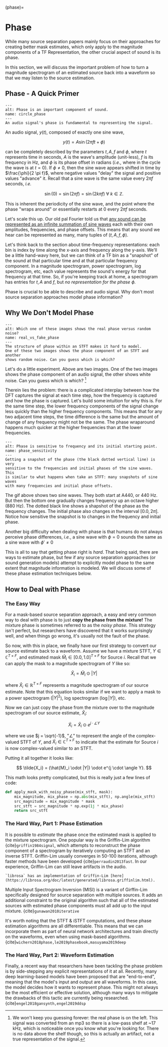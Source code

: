 (phase)=
# Phase


While many source separation papers mainly focus on their approaches for creating
better mask estimates, which only apply to the magnitude components of a
TF Representation, the other crucial aspect of sound is its phase.

In this section, we will discuss the important problem of how to turn a magnitude
spectrogram of an estimated source back into a waveform so that we may listen to
the source estimation.


## Phase - A Quick Primer

```{figure} ../images/basics/circle_phase.gif
---
alt: Phase is an important component of sound.
name: circle_phase
---
An audio signal's phase is fundamental to representing the signal.
```

An audio signal, $y(t)$, composed of exactly one sine wave,

$$
y(t) = A \sin (2 \pi f t + \phi)
$$

can be completely described by the parameters $t, A, f$ and $\phi$, where
$t$ represents time in seconds, $A$ is the wave's amplitude (unit-less), $f$ is
its frequency in Hz, and $\phi$ is its phase offset in radians (_i.e.,_ where
in the cycle the wave is at $t=0$). If $\phi \ne 0$, then the sine wave appears
shifted in time by $\frac{\phi}{2 \pi f}$, where negative values "delay" the
signal and positive values "advance" it. Recall that a sine wave is the same
value every $2 \pi f$ seconds,
_i.e._

$$
\sin (0) = \sin(2 \pi f) = \sin(2k \pi f) ~ \forall ~ k \in \mathbb{Z}.
$$

This is inherent the periodicity of the sine wave, and the point where the phase
"wraps around" or essentially restarts at 0 every $2 \pi f$ seconds.

Let's scale this up. Our old pal Fourier told us that
[any sound can be represented as an infinite summation of sine waves](https://en.wikipedia.org/wiki/Fourier_transform)
each with their own amplitudes, frequencies, and phase offsets. This means that any sound
we hear can be represented as many, many tuples of $(t, A, f, \phi)$.

Let's think back
to the section about time-frequency representations: each bin is index by time
along the x-axis and frequency along the y-axis.
We'll be a little hand-wavy here, but we can think of a TF bin as a "snapshot"
of the sound at that particular time and at that particular frequency component.
In a magnitude spectrogram, power spectrogram, log spectrogram, etc, each value
represents the sound's energy for that frequency at that time. So, if you're keeping
track at home, a spectrogram has entries for $t, A$ and $f$, but _no representation
for the phase $\phi$._

Phase is crucial to be able to describe and audio signal. Why don't most source separation
approaches model phase information?

## Why We Don't Model Phase

```{figure} ../images/basics/real_vs_fake_phase.png
---
alt: Which one of these images shows the real phase versus random noise?
name: real_vs_fake_phase
---
The structure of phase within an STFT makes it hard to model.
One of these two images shows the phase component of an STFT and another
shows random noise. Can you guess which is which?
```

Let's do a little experiment. Above are two images. One of the two images shows
the phase component of an audio signal, the other shows white noise. Can you
guess which is which? [^fn2]

Therein lies the problem: there is a complicated interplay between how the
DFT captures the signal at each time step, how the frequency is captured
and how the phase is captured. Let's build some intuition for why this is.
For the same time step, the lower frequency components of the signal change less
quickly than the higher frequency components. This means that for any two adjacent
time steps, the time difference is the same but the amount of change of any frequency
might not be the same. The phase wraparound happens much quicker at the higher frequencies
than at the lower frequencies.


```{figure} ../images/basics/phase_sensitivity.gif
---
alt: Phase is sensitive to frequency and its initial starting point.
name: phase_sensitivity
---
Getting a snapshot of the phase (the black dotted vertical line) is very
sensitive to the frequencies and initial phases of the sine waves. This
is similar to what happens when take an STFT: many snapshots of sine waves
with many frequencies and initial phase offsets.
```


The gif above shows two sine waves. They both start at A440, or 440 Hz. But then the bottom one
gradually changes frequency up an octave higher (880 Hz). The dotted black
line shows a shapshot of the phase as the frequency changes. The initial phase also changes
in the interval $[0.0, 2\pi]$. Notice how sensitive the snapshot is to changes
in the frequency and initial phase.


Another big difficulty when dealing with phase is that humans do not always
perceive phase differences, _i.e._,
a sine wave with $\phi = 0$ sounds the same as a sine wave with $\phi' \ne 0$

This is all to say that getting phase right is _hard_. That being said, there are ways
to estimate phase, but few if any source separation approaches
(or sound generation models) attempt to explicitly model phase to the same extent
that magnitude information is modeled. We will discuss some of these phase estimation
techniques below.

## How to Deal with Phase

### The Easy Way

For a mask-based source separation approach, a easy and very common way to deal with phase
is to just **copy the phase from the mixture!**
The mixture phase is sometimes referred to as the _noisy phase_.
This strategy isn't perfect, but researchers have discovered that it works surprisingly well, and
when things go wrong, it's usually not the fault of the phase.

So now, with this in place, we finally have our first strategy to convert our
source estimate back to a waveform. Assume we have a mixture STFT,
$Y \in \mathbb{C}^{T \times F}$, and estimated mask
$\hat{M}_i \in [0.0, 1.0]^{T \times F}$ for Source $i$.
Recall that we can apply the mask to a magnitude spectrogram of $Y$ like so:

$$
\hat{X}_i = \hat{M}_i \odot |Y|
$$

where $\hat{X}_i \in \mathbb{R}^{T \times F}$ represents a magnitude spectrogram of
our source estimate. Note that this equation looks similar if we want to apply
a mask to a power spectrogram ($|Y|^2$), log spectrogram ($\log |Y|$), etc.

Now we can just copy the phase from the mixture over to the magnitude spectrogram
of our source estimate, $\hat{X}_i$:

$$
\tilde{X}_i = \hat{X}_i \odot e^{j \cdot \angle Y}
$$

where we use $j = \sqrt{-1}$, "$\angle$" to represent the angle of the complex-valued
STFT of $Y$, and $\tilde{X}_i \in \mathbb{C}^{T \times F}$ to indicate
that the estimate for Source $i$ is now complex-valued similar to an STFT.

Putting it all together it looks like:

$$
\tilde{X_i} = (\hat{M}_i \odot |Y|) \odot e^{j \cdot \angle Y}.
$$

This math looks pretty complicated, but this is really just a few lines of code:

```python
def apply_mask_with_noisy_phase(mix_stft, mask):
    mix_magnitude, mix_phase = np.abs(mix_stft), np.angle(mix_stft)
    src_magnitude = mix_magnitude * mask
    src_stft = src_magnitude * np.exp(1j * mix_phase)
    return src_stft
```


### The Hard Way, Part 1: Phase Estimation

It is possible to _estimate_ the phase once the estimated mask is applied to the
mixture spectrogram. One popular way is the Griffin-Lim algorithm {cite}`griffin1984signal`,
which attempts to reconstruct the phase component of a spectrogram by iteratively
computing an STFT and an inverse STFT. Griffin-Lim usually converges in 50-100
iterations, although faster methods have been developed {cite}`perraudin2013fast`.
In our experience, Griffin-Lim can still leave artifacts in the audio.

```{tip}
`librosa` has an implementation of Griffin-Lim [here](https://librosa.org/doc/latest/generated/librosa.griffinlim.html).
```

Multiple Input Spectrogram Inversion (MISI) is a variant of Girffin-Lim specifically
designed for source separation with multiple sources. It adds an additional
constraint to the original algorithm such that all of the estimated sources with
estimated phase components must all add up to the input mixture. {cite}`gunawan2010iterative`

It's worth noting that the STFT & iSTFT computations, and these phase estimation
algorithms are all differentiable. This means that we can incorporate them as
part of neural network architectures and train directly on the waveforms, even
when using mask-based algorithms. {cite}`wichern2018phase,le2019phasebook,masuyama2019deep`


### The Hard Way, Part 2:  Waveform Estimation

Finally, a recent way that researchers have been tackling the phase problem is
by side-stepping any explicit representations of it at all. Recently, many
deep learning-based models have been proposed that are "end-to-end", meaning that
the model's input and output are all waveforms. In this case, the model decides
how it wants to represent phase. This might not always be the most efficient
or effective solution, although many ways to mitigate the drawbacks of this tactic
are currently being researched. {cite}`engel2018gansynth,engel2019ddsp`



[^fn1]: The amplitude, loudness, and energy of a sound are all calculated differently
 but still related. Here we will use "amplitude" as a stand-in for whichever one you
 choose.

[^fn2]: We won't keep you guessing forever: the real phase is on the left. This signal
 was converted from an mp3 so there is a low-pass shelf at ~17 kHz, which is noticeable once
 you know what you're looking for. There is no data above the shelf though, so this
 is actually an artifact, not a true representation of the signal.

